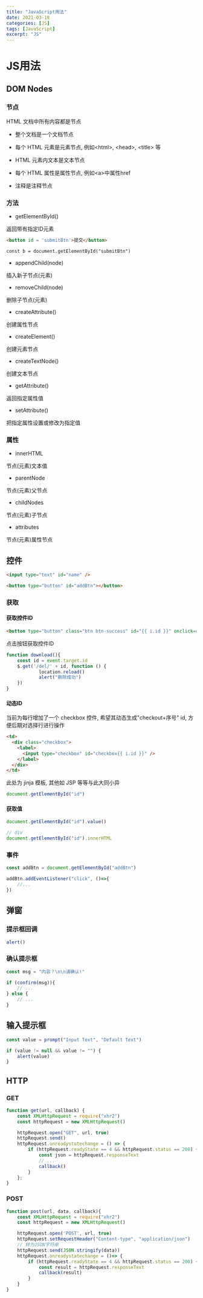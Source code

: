```yaml
---
title: "JavaScript用法"
date: 2021-03-18
categories: [JS]
tags: [JavaScript]
excerpt: "JS"
---
```


# JS用法

## DOM Nodes

### 节点

HTML 文档中所有内容都是节点

- 整个文档是一个文档节点

- 每个 HTML 元素是元素节点, 例如\<html>, \<head>, \<title> 等

- HTML 元素内文本是文本节点

- 每个 HTML 属性是属性节点, 例如\<a>中属性href
  
- 注释是注释节点

### 方法

- getElementById() 

返回带有指定ID元素

```html
<button id = 'submitBtn'>提交</button>

const b = document.getElementById("submitBtn")
```

- appendChild(node)

插入新子节点(元素)

- removeChild(node)

删除子节点(元素)

- createAttribute()

创建属性节点

- createElement()

创建元素节点

- createTextNode()

创建文本节点

- getAttribute()

返回指定属性值

- setAttribute()

把指定属性设置或修改为指定值

### 属性

- innerHTML

节点(元素)文本值

- parentNode

节点(元素)父节点

- childNodes

节点(元素)子节点

- attributes

节点(元素)属性节点

## 控件

```html
<input type="text" id="name" />

<button type="button" id="addBtn"></button>
```

### 获取

#### 获取控件ID

```html
<button type="button" class="btn btn-success" id="{{ i.id }}" onclick=download()>下载</button>
```

点击按钮获取控件ID

```js
function download(){
    const id = event.target.id
    $.get('/del/' + id, function () {
            location.reload()
            alert("删除成功")
    })
}
```

#### 动态ID

当前为每行增加了一个 checkbox 控件, 希望其动态生成"checkout+序号" id, 方便后期对选择行进行操作

```html
<td>
  <div class="checkbox">
    <label>
      <input type="checkbox" id="checkbox{{ i.id }}" />
    </label>
  </div>
</td>
```

此处为 jinja 模板, 其他如 JSP 等等与此大同小异

```js
document.getElementById("id")
```

#### 获取值

```js
document.getElementById("id").value()

// div
document.getElementById("id").innerHTML
```

### 事件

```js
const addBtn = document.getElementById("addBtn")

addBtn.addEventListener("click", ()=>{
    //...
})
```

## 弹窗

### 提示框回调

```js
alert()
```

### 确认提示框

```js
const msg = "内容？\n\n请确认!"

if (confirm(msg)){
    // ...
} else {
    // ...
}
```

## 输入提示框

```js
const value = prompt("Input Text", "Default Text")

if (value != null && value != "") {
    alert(value)
}
```

## HTTP

### GET

```js
function get(url, callback) {
    const XMLHttpRequest = require("xhr2")
    const httpRequest = new XMLHttpRequest()

    httpRequest.open("GET", url, true)
    httpRequest.send()
    httpRequest.onreadystatechange = () => {
        if (httpRequest.readyState == 4 && httpRequest.status == 200) {
            const json = httpRequest.responseText
            // ...
            callback()
        }
    };
}
```

### POST

```js
function post(url, data, callback){
    const XMLHttpRequest = require("xhr2")
    const httpRequest = new XMLHttpRequest()

    httpRequest.open('POST', url, true)
    httpRequest.setRequestHeader("Content-type", "application/json")
    // 转为JSON字符串
    httpRequest.send(JSON.stringify(data))
    httpRequest.onreadystatechange = ()=> {
        if (httpRequest.readyState == 4 && httpRequest.status == 200) {
            const result = httpRequest.responseText
            callback(result)
        }
    }
}
```
